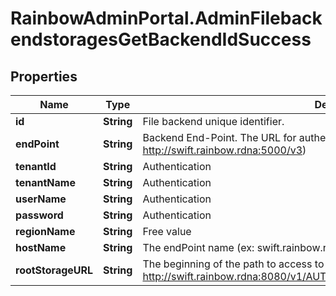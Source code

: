 # RainbowAdminPortal.AdminFilebackendstoragesGetBackendIdSuccess

## Properties

Name | Type | Description | Notes
------------ | ------------- | ------------- | -------------
**id** | **String** | File backend unique identifier. | 
**endPoint** | **String** | Backend End-Point. The URL for authentication (ex: http://swift.rainbow.rdna:5000/v3) | 
**tenantId** | **String** | Authentication | 
**tenantName** | **String** | Authentication | 
**userName** | **String** | Authentication | 
**password** | **String** | Authentication | 
**regionName** | **String** | Free value | 
**hostName** | **String** | The endPoint name (ex: swift.rainbow.rdna) | 
**rootStorageURL** | **String** | The beginning of the path to access to a resource (ex: http://swift.rainbow.rdna:8080/v1/AUTH_a67b0e12592941488a5f53189c61022d) | 


